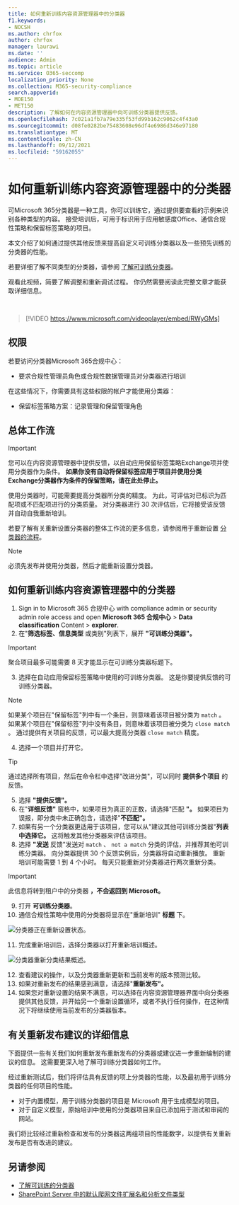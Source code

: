 ```yaml
---
title: 如何重新训练内容资源管理器中的分类器
f1.keywords:
- NOCSH
ms.author: chrfox
author: chrfox
manager: laurawi
ms.date: ''
audience: Admin
ms.topic: article
ms.service: O365-seccomp
localization_priority: None
ms.collection: M365-security-compliance
search.appverid:
- MOE150
- MET150
description: 了解如何在内容资源管理器中向可训练分类器提供反馈。
ms.openlocfilehash: 7c021a1fb7a79e335f53fd99b162c9062c4f43a0
ms.sourcegitcommit: d08fe0282be75483608e96df4e6986d346e97180
ms.translationtype: MT
ms.contentlocale: zh-CN
ms.lasthandoff: 09/12/2021
ms.locfileid: "59162055"
---
```

# <a name="how-to-retrain-a-classifier-in-content-explorer"></a>如何重新训练内容资源管理器中的分类器

可Microsoft 365分类器是一种工具，你可以训练它，通过提供要查看的示例来识别各种类型的内容。 接受培训后，可用于标识用于应用敏感度Office、通信合规性策略和保留标签策略的项目。

本文介绍了如何通过提供其他反馈来提高自定义可训练分类器以及一些预先训练的分类器的性能。

若要详细了解不同类型的分类器，请参阅 [了解可训练分类器](classifier-learn-about.md)。

观看此视频，简要了解调整和重新调试过程。 你仍然需要阅读此完整文章才能获取详细信息。

</br>

> [!VIDEO https://www.microsoft.com/videoplayer/embed/RWyGMs]


## <a name="permissions"></a>权限

若要访问分类器Microsoft 365合规中心：

- 要求合规性管理员角色或合规性数据管理员对分类器进行培训

在这些情况下，你需要具有这些权限的帐户才能使用分类器：

- 保留标签策略方案：记录管理和保留管理角色 

## <a name="overall-workflow"></a>总体工作流

> [!IMPORTANT]
> 您可以在内容资源管理器中提供反馈，以自动应用保留标签策略Exchange项并使用分类器作为条件。 **如果你没有自动将保留标签应用于项目并使用分类Exchange分类器作为条件的保留策略，请在此处停止。**

使用分类器时，可能需要提高分类器所分类的精度。 为此，可评估对已标识为匹配项或不匹配项进行的分类质量。 对分类器进行 30 次评估后，它将接受该反馈并自动自我重新培训。

若要了解有关重新设置分类器的整体工作流的更多信息，请参阅用于重新设置 [分类器的流程](classifier-learn-about.md#retraining-classifiers)。

> [!NOTE]
> 必须先发布并使用分类器，然后才能重新设置分类器。

## <a name="how-to-retrain-a-classifier-in-content-explorer"></a>如何重新训练内容资源管理器中的分类器

1. Sign in to Microsoft 365 合规中心 with compliance admin or security admin role access and open **Microsoft 365 合规中心**  >  **Data classification** Content  >  **explorer**. 
2. 在"**筛选标签、信息类型** 或类别"列表下，展开 **"可训练分类器"。**

> [!IMPORTANT]
> 聚合项目最多可能需要 8 天才能显示在可训练分类器标题下。

3. 选择在自动应用保留标签策略中使用的可训练分类器。 这是你要提供反馈的可训练分类器。

> [!NOTE]
> 如果某个项目在"保留标签"列中有一个条目，则意味着该项目被分类为 `match` 。  如果某个项目在"保留标签"列中没有条目，则意味着该项目被分类为 `close match` 。 通过提供有关项目的反馈，可以最大提高分类器 `close match` 精度。 

4. 选择一个项目并打开它。
 
 > [!TIP]
> 通过选择所有项目，然后在命令栏中选择"改进分类"，可以同时 **提供多个项目** 的反馈。

5. 选择 **"提供反馈"。**
6. 在"**详细反馈"** 窗格中，如果项目为真正的正数，请选择"匹配 **"。**  如果项目为误报，即分类中未正确包含，请选择"**不匹配"。**
7. 如果有另一个分类器更适用于该项目，您可以从"建议其他可训练分类器"**列表中选择它。** 这将触发其他分类器来评估该项目。
8. 选择 **"发送** 反馈"发送对 `match` 、 `not a match` 分类的评估，并推荐其他可训练分类器。 向分类器提供 30 个反馈实例后，分类器将自动重新播放。 重新培训可能需要 1 到 4 个小时。 每天只能重新对分类器进行两次重新分类。

> [!IMPORTANT]
> 此信息将转到租户中的分类器 **，不会返回到 Microsoft。**

9. 打开 **可训练分类器**。
10. 通信合规性策略中使用的分类器将显示在"重新培训" **标题** 下。

![分类器正在重新设置状态。](../media/classifier-retraining.png)

11. 完成重新培训后，选择分类器以打开重新培训概述。

![分类器重新分类结果概述。](../media/classifier-retraining-overview.png)

12. 查看建议的操作，以及分类器重新更新和当前发布的版本预测比较。
13. 如果对重新发布的结果感到满意，请选择"**重新发布"。**
14. 如果您对重新设置的结果不满意，可以选择在内容资源管理器界面中向分类器提供其他反馈，并开始另一个重新设置循环，或者不执行任何操作，在这种情况下将继续使用当前发布的分类器版本。 

## <a name="details-on-republishing-recommendations"></a>有关重新发布建议的详细信息

下面提供一些有关我们如何重新发布重新发布的分类器或建议进一步重新编制的建议的信息。 这需要更深入地了解可训练分类器如何工作。

经过重新测试后，我们将评估具有反馈的项上分类器的性能，以及最初用于训练分类器的任何项目的性能。 

- 对于内置模型，用于训练分类器的项目是 Microsoft 用于生成模型的项目。
- 对于自定义模型，原始培训中使用的分类器项目来自已添加用于测试和审阅的网站。

我们将比较经过重新检查和发布的分类器这两组项目的性能数字，以提供有关重新发布是否有改进的建议。 

## <a name="see-also"></a>另请参阅

- [了解可训练的分类器](classifier-learn-about.md)
- [SharePoint Server 中的默认爬网文件扩展名和分析文件类型](/sharepoint/technical-reference/default-crawled-file-name-extensions-and-parsed-file-types)